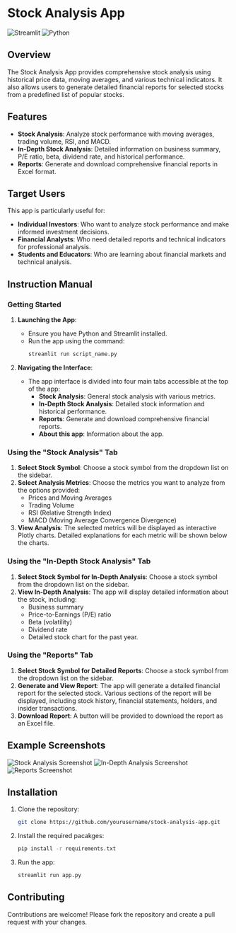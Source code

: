# Stock Analysis App

![Streamlit](https://img.shields.io/badge/Streamlit-0.84.0-brightgreen) ![Python](https://img.shields.io/badge/Python-3.8-blue)

## Overview

The Stock Analysis App provides comprehensive stock analysis using historical price data, moving averages, and various technical indicators. It also allows users to generate detailed financial reports for selected stocks from a predefined list of popular stocks.

## Features

- **Stock Analysis**: Analyze stock performance with moving averages, trading volume, RSI, and MACD.
- **In-Depth Stock Analysis**: Detailed information on business summary, P/E ratio, beta, dividend rate, and historical performance.
- **Reports**: Generate and download comprehensive financial reports in Excel format.

## Target Users

This app is particularly useful for:
- **Individual Investors**: Who want to analyze stock performance and make informed investment decisions.
- **Financial Analysts**: Who need detailed reports and technical indicators for professional analysis.
- **Students and Educators**: Who are learning about financial markets and technical analysis.

## Instruction Manual

### Getting Started

1. **Launching the App**: 
   - Ensure you have Python and Streamlit installed.
   - Run the app using the command: 
     ```sh
     streamlit run script_name.py
     ```

2. **Navigating the Interface**: 
   - The app interface is divided into four main tabs accessible at the top of the app:
     - **Stock Analysis**: General stock analysis with various metrics.
     - **In-Depth Stock Analysis**: Detailed stock information and historical performance.
     - **Reports**: Generate and download comprehensive financial reports.
     - **About this app**: Information about the app.

### Using the "Stock Analysis" Tab

1. **Select Stock Symbol**: Choose a stock symbol from the dropdown list on the sidebar.
2. **Select Analysis Metrics**: Choose the metrics you want to analyze from the options provided:
   - Prices and Moving Averages
   - Trading Volume
   - RSI (Relative Strength Index)
   - MACD (Moving Average Convergence Divergence)
3. **View Analysis**: The selected metrics will be displayed as interactive Plotly charts. Detailed explanations for each metric will be shown below the charts.

### Using the "In-Depth Stock Analysis" Tab

1. **Select Stock Symbol for In-Depth Analysis**: Choose a stock symbol from the dropdown list on the sidebar.
2. **View In-Depth Analysis**: The app will display detailed information about the stock, including:
   - Business summary
   - Price-to-Earnings (P/E) ratio
   - Beta (volatility)
   - Dividend rate
   - Detailed stock chart for the past year.

### Using the "Reports" Tab

1. **Select Stock Symbol for Detailed Reports**: Choose a stock symbol from the dropdown list on the sidebar.
2. **Generate and View Report**: The app will generate a detailed financial report for the selected stock. Various sections of the report will be displayed, including stock history, financial statements, holders, and insider transactions.
3. **Download Report**: A button will be provided to download the report as an Excel file.

## Example Screenshots

![Stock Analysis Screenshot](screenshots/ss1.png)
![In-Depth Analysis Screenshot](screenshots/ss2.png)
![Reports Screenshot](screenshots/ss3.png)

## Installation

1. Clone the repository:
   ```sh
   git clone https://github.com/yourusername/stock-analysis-app.git

2. Install the required pacakges: 
   ```sh
   pip install -r requirements.txt

3. Run the app:
   ```sh
   streamlit run app.py

## Contributing
Contributions are welcome! Please fork the repository and create a pull request with your changes.